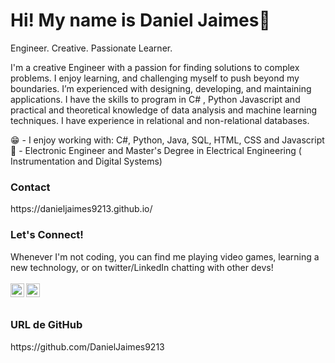 # Hi! My name is Daniel Jaimes👋 
Engineer. Creative. Passionate Learner.

I'm a creative Engineer with a passion for finding solutions to complex problems. I enjoy learning, and challenging myself to push beyond my boundaries. I’m experienced with designing, developing, and maintaining applications. I have the skills to program in C# , Python Javascript and practical and theoretical knowledge of data analysis and machine learning techniques. I have experience in relational and non-relational databases.

😁 - I enjoy working with: C#, Python, Java, SQL, HTML, CSS and Javascript<br/>
📜 - Electronic Engineer and Master's Degree in Electrical Engineering ( Instrumentation and Digital Systems)<br/>

<h3> Contact </h3>
https://danieljaimes9213.github.io/
<br/>
<h3>Let's Connect!</h3>
 Whenever I'm not coding, you can find me playing video games, learning a new technology, or on twitter/LinkedIn chatting with other devs! 
 <br/>
 <br/>
<a href="https://twitter.com/DanielJaimes1">
  <img align="left" alt="Daniel Jaimes | Twitter" width="22px" src="https://raw.githubusercontent.com/peterthehan/peterthehan/master/assets/twitter.svg" />
</a>
<a href="https://www.linkedin.com/in/daniel-ricardo-jaimes-moreno-b29138128/">
  <img align="left" alt="Daniel's LinkedIN" width="22px" src="https://raw.githubusercontent.com/peterthehan/peterthehan/master/assets/linkedin.svg" />
</a>
<br>
<br>
<h3>URL de GitHub</h3>
https://github.com/DanielJaimes9213
